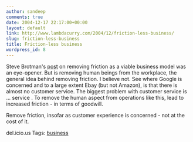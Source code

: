 ```yaml
---
author: sandeep
comments: true
date: 2004-12-17 22:17:00+00:00
layout: default
link: http://www.lambdacurry.com/2004/12/friction-less-business/
slug: friction-less-business
title: Friction-less business
wordpress_id: 8
---
```


Steve Brotman's  [post](http://brotman.blogs.com/vcball/2004/12/take_the_fricti.html) on removing friction as a viable business model was an eye-opener. But is removing human beings from the workplace, the general idea behind removing friction. I believe not.
See where Google is concerned and to a large extent Ebay (but not Amazon), is that there is almost no customer service. The biggest problem with customer service is ... service . To remove the human aspect from operations like this, lead to increased friction - in terms of goodwill.

Remove friction, insofar as customer experience is concerned - not at the cost of it.



del.icio.us Tags: [business](http://del.icio.us/sss8ue/business)

